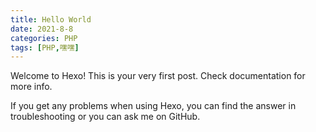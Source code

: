 ```yaml
---
title: Hello World
date: 2021-8-8
categories: PHP
tags: [PHP,嘿嘿]
---
```

Welcome to Hexo! This is your very first post. Check documentation for more info. 
<!--more-->
If you get any problems when using Hexo, you can find the answer in troubleshooting or you can ask me on GitHub.


